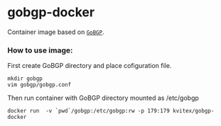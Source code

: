 # gobgp-docker 

Container image based on [`GoBGP`](https://github.com/osrg/gobgp).

### How to use image:

First create GoBGP directory and place cofiguration file.
```
mkdir gobgp
vim gobgp/gobgp.conf
```

Then run container with GoBGP directory mounted as /etc/gobgp
```
docker run  -v `pwd`/gobgp:/etc/gobgp:rw -p 179:179 kvitex/gobgp-docker
```